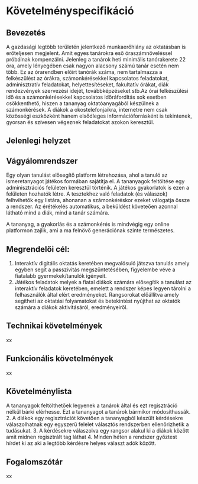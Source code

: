 # Követelményspecifikáció

## Bevezetés
  A gazdasági legtöbb területén jelentkező munkaerőhiány az oktatásban is erőteljesen megjelent. Amit egyes tanárokra eső óraszámnöveléssel próbálnak kompenzálni. Jelenleg a tanárok heti minimális tanórakerete 22 óra, amely lényegében csak nagyon alacsony számú tanár esetén nem több. Ez az órarendben előírt tanórák száma, nem tartalmazza a felkészülést az órákra, számonkérésekkel kapcsolatos feladatokat, adminisztratív feladatokat, helyettesítéseket, fakultatív órákat, diák rendezvények szervezési idejét, továbbképzéseket stb.Az órai felkészülési idő és a számonkérésekkel kapcsolatos időráfordítás sok esetben csökkenthető, hiszen a tananyag oktatóanyagából készülnek a számonkérések. A diákok a okostelefonjaikra, internetre nem csak közösségi eszközként hanem elsődleges információforrásként is tekintenek, gyorsan és szívesen végeznek feladatokat azokon keresztül.

## Jelenlegi helyzet


## Vágyálomrendszer
Egy olyan tanulást elősegítő platform létrehozása, ahol a tanuló az ismeretanyagot játékos formában sajátítja el. A tananyagok feltöltése egy adminisztrációs felületen keresztül történik. A játékos gyakorlatok is ezen a felületen hozhatók létre. A tesztekhez való feladatok (és válaszok) felhvihetők egy listára, ahonanan a számonkéréskor ezeket válogatja össze a rendszer. Az érétékelés automatikus, a beküldést követeően azonnal látható mind a diák, mind a tanár számára.

A tananyag, a gyakorlás és a számonkérés is mindvégig egy online platformon zajlik, ami a ma felnövő generációnak szinte természetes. 

## Megrendelői cél: 
1. Interaktív digitális oktatás keretében megvalósuló játszva tanulás amely egyben segít a passzivitás megszüntetésében, figyelembe véve a fiatalabb gyermekek/tanulók igényeit. 
2. Játékos feladatok melyek a fiatal diákok számára elősegítik a tanulást az interaktív feladatok keretében, emelett a rendszer képes legyen tárolni a felhasználók által elért eredményeket. Rangsorokat előállítva amely segítheti az oktatási folyamatokat és betekintést nyújthat az oktatók számára a diákok aktivitásáról, eredményeiről. 

## Technikai követelmények
xx

## Funkcionális követelmények
xx

## Követelménylista
A tananyagok feltölthetőek legyenek a tanárok által és ezt regisztráció nélkül bárki elérhesse. Ezt a tananyagot a tanárok bármikor módosíthassák.
2. A diákok egy regisztrációt követően a tananyagból készült kérdésekre válaszolhatnak egy egyszerű felelet választós rendszerben ellenőrizhetik a tudásukat.
3. A kérdésekre válaszolva egy rangsor alakul ki a diákok között amit midnen regisztrált tag láthat
4. Minden héten a rendszer győztest hírdet ki az aki a legtöbb kérdésre helyes választ adók között.

## Fogalomszótár
xx
